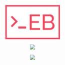 <div align="center">
  <a href="https://ege.r0m.cc/" target="_blank">
    <img alt="Logo" src="https://github.com/egebilecen/egebilecen.github.io/blob/main/img/EB_logo.png" width="175" />
  </a>
</div>

<p align="center">
    <a href="https://github.com/egebilecen">
        <img src="https://komarev.com/ghpvc/?username=egebilecen">
    </a>
</p>

<p align="center">
   <a href="https://github.com/egebilecen">
    <img src="https://github-readme-stats.vercel.app/api?username=egebilecen&count_private=true&show_icons=true&theme=radical">
  </a>
</p>
